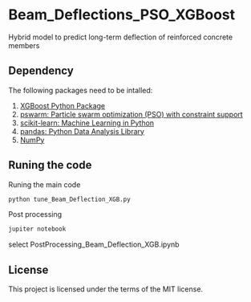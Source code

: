 # Beam_Deflections_PSO_XGBoost
Hybrid model to predict long-term deflection of reinforced concrete members

## Dependency 
The following packages need to be intalled:
1. [XGBoost Python Package](https://xgboost.readthedocs.io/en/latest/python/index.html)
2. [pswarm: Particle swarm optimization (PSO) with constraint support](https://pythonhosted.org/pyswarm/)
3. [scikit-learn: Machine Learning in Python](https://scikit-learn.org/stable/)
4. [pandas: Python Data Analysis Library](https://pandas.pydata.org/)
5. [NumPy](https://numpy.org/)

## Runing the code
Runing the main code
```python
python tune_Beam_Deflection_XGB.py
```
Post processing
```python
jupiter notebook 
```
select PostProcessing_Beam_Deflection_XGB.ipynb

## License
This project is licensed under the terms of the MIT license.
